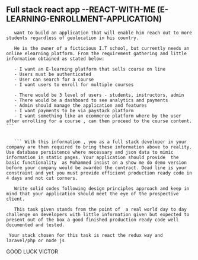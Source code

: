## Full stack react app --REACT-WITH-ME (E-LEARNING-ENROLLMENT-APPLICATION)

``` Ali Mohammed Alvin Turuk a client, has decided that he would 
   want to build an application that will enable him reach out to more students regardless of geolocation in his country.

   He is the owner of a ficticious I.T school, but currently needs an online elearning platform. From the requirement gathering and little information obtained as stated below: 

   - I want an E-learning platform that sells course on line
   - Users must be authenticated
   - User can search for a course
   - I want users to enroll for multiple courses
   
   - There would be 3 level of users - students, instructors, admin
   - There would be a dashboard to see analytics and payments
   - Admin should manage the application and features
   - I want payments to be via paystack platform
   - I want something like an ecommerce platform where by the user after enrolling for a course , can then proceed to the course content. ```


   ``` With this information , you as a full stack developer in your company are then required to bring these information above to reality. Use database persistence where necessary and json data to mimic information in static pages. Your application should provide  the basic functionality  as Mohammed insist on a show me do demo version before your company would be awarded the contract. Dead line is your constraint and yet you must provide efficient production ready code in 4 days and not cut corners.

   Write solid codes following design principles approach and keep in mind that your application should meet the eye of the prospective client.

   This task given stands from the point of  a real world day to day challenge on developers with little information given but expected to present out of the box a good finished production ready code well documented and tested.
   ```


   ``` Your stack chosen for this task is react the redux way and laravel/php or node js```

   GOOD LUCK VICTOR